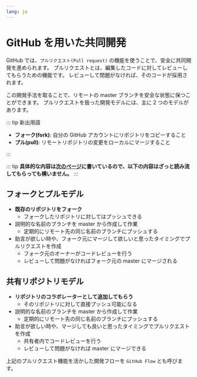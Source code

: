 ```yaml
---
lang: ja
---
```


# GitHub を用いた共同開発

GitHub では、`プルリクエスト(Pull request)` の機能を使うことで、安全に共同開発を進められます。
プルリクエストとは、編集したコードに対してレビューしてもらうための機能です。
レビューして問題がなければ、そのコードが採用されます。

この開発手法を取ることで、リモートの master ブランチを安全な状態に保つことができます。
プルリクエストを扱った開発モデルには、主に 2 つのモデルがあります。

::: tip 新出用語

- **フォーク(fork)**: 自分の GitHub アカウントにリポジトリをコピーすること
- **プル(pull)**: リモートリポジトリの変更をローカルにマージすること

:::

::: tip
**具体的な内容は[次のページ](github-flow.html)に書いているので、以下の内容はざっと読み流してもらっても構いません。**
:::

## フォークとプルモデル

- **既存のリポジトリをフォーク**
  - フォークしたリポジトリに対してはプッシュできる
- 説明的な名前のブランチを master から作成して作業
  - 定期的にリモート先の同じ名前のブランチにプッシュする
- 助言が欲しい時や、フォーク元にマージして欲しいと思ったタイミングでプルリクエストを作成
  - フォーク元のオーナーがコードレビューを行う
  - レビューして問題がなければフォーク元の master にマージされる

## 共有リポジトリモデル

- **リポジトリのコラボレーターとして追加してもらう**
  - そのリポジトリに対して直接プッシュ可能になる
- 説明的な名前のブランチを master から作成して作業
  - 定期的にリモート先の同じ名前のブランチにプッシュする
- 助言が欲しい時や、マージしても良いと思ったタイミングでプルリクエストを作成
  - 共有者内でコードレビューを行う
  - レビューして問題がなければ master にマージできる

上記のプルリクエスト機能を活かした開発フローを `GitHub Flow` とも呼びます。

